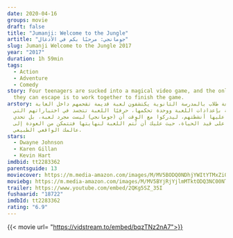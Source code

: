 ```yaml
---
date: 2020-04-16
groups: movie
draft: false
title: "Jumanji: Welcome to the Jungle"
artitle: "جومانجي: مرحبًا بكم في الأدغال"
slug: Jumanji Welcome to the Jungle 2017
year: "2017"
duration: 1h 59min
tags:
  - Action
  - Adventure
  - Comedy
story: Four teenagers are sucked into a magical video game, and the only way
  they can escape is to work together to finish the game.
arstory: أربعة طلاب بالمدرسة الثانوية يكتشفون لعبة قديمة تقحمهم داخل الغابة
  المرتبطة بإعدادات اللعبة ووحدة تحكمها، حرفيًا اللعبة تتجسد في اختياراتهم التي
  تقف عليها أنشطتهم، ليدركوا مع الوقت أن (جومانجي) ليست مجرد لعبة، بل تحدي
  للبقاء على قيد الحياة، حيث عليك أن تُتم اللعبة لنهايتها فتتمكن من العودة إلى
  عالمك الواقعي الطبيعي.
stars:
  - Dwayne Johnson
  - Karen Gillan
  - Kevin Hart
imdbid: tt2283362
parentsguide: 13
moviecover: https://m.media-amazon.com/images/M/MV5BODQ0NDhjYWItYTMxZi00NTk2LWIzNDEtOWZiYWYxZjc2MTgxXkEyXkFqcGdeQXVyMTQxNzMzNDI@._V1_FMjpg_UX1012_.jpg
moviebg: https://m.media-amazon.com/images/M/MV5BYjRjYjlmMTktODQ3NC00NTZjLTk2YjctMmFkZTY5NmFmYjExXkEyXkFqcGdeQXVyODEwMTc2ODQ@._V1_.jpg
trailer: https://www.youtube.com/embed/2QKg5SZ_35I
fushaarid: "18722"
imdbId: tt2283362
rating: "6.9"
---
```


{{< movie url= "https://vidstream.to/embed/bqzTNz2nA7">}}
